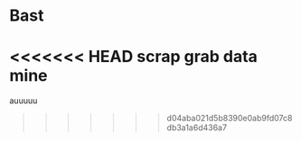 # Bast
<<<<<<< HEAD
scrap grab data mine
=======
auuuuu
>>>>>>> d04aba021d5b8390e0ab9fd07c8db3a1a6d436a7
